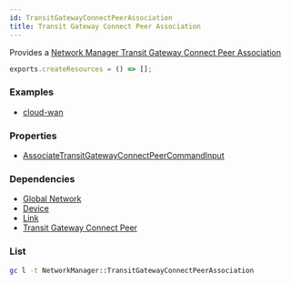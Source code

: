 ```yaml
---
id: TransitGatewayConnectPeerAssociation
title: Transit Gateway Connect Peer Association
---
```


Provides a [Network Manager Transit Gateway Connect Peer Association](https://us-west-2.console.aws.amazon.com/networkmanager/home#/networks)

```js
exports.createResources = () => [];
```

### Examples

- [cloud-wan](https://github.com/grucloud/grucloud/blob/main/examples/aws/NetworkManager/cloud-wan)

### Properties

- [AssociateTransitGatewayConnectPeerCommandInput](https://docs.aws.amazon.com/AWSJavaScriptSDK/v3/latest/clients/client-networkmanager/interfaces/associatetransitgatewayconnectpeercommandinput.html)

### Dependencies

- [Global Network](./GlobalNetwork.md)
- [Device](./Device.md)
- [Link](./Link.md)
- [Transit Gateway Connect Peer](../EC2/TransitGatewayConnectPeer.md)

### List

```sh
gc l -t NetworkManager::TransitGatewayConnectPeerAssociation
```

```txt

```

